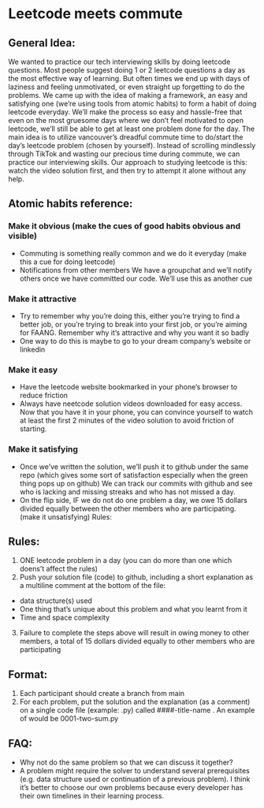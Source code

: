 # Leetcode meets commute

## General Idea:
We wanted to practice our tech interviewing skills by doing leetcode questions. Most people suggest doing 1 or 2 leetcode questions a day as the most effective way of learning. But often times we end up with days of laziness and feeling unmotivated, or even straight up forgetting to do the problems. We came up with the idea of making a framework, an easy and satisfying one (we’re using tools from atomic habits) to form a habit of doing leetcode everyday. We’ll make the process so easy and hassle-free that even on the most gruesome days where we don’t feel motivated to open leetcode, we’ll still be able to get at least one problem done for the day. The main idea is to utilize vancouver’s dreadful commute time to do/start the day’s leetcode problem (chosen by yourself). Instead of scrolling mindlessly through TikTok and wasting our precious time during commute, we can practice our interviewing skills. Our approach to studying leetcode is this: watch the video solution first, and then try to attempt it alone without any help.


## Atomic habits reference:


### Make it obvious (make the cues of good habits obvious and visible)
- Commuting is something really common and we do it everyday (make this a cue for doing leetcode)
- Notifications from other members
We have a groupchat and we’ll notify others once we have committed our code. We’ll use this as another cue

### Make it attractive
- Try to remember why you’re doing this, either you’re trying to find a better job, or you’re trying to break into your first job, or you’re aiming for FAANG. Remember why it’s attractive and why you want it so badly
- One way to do this is maybe to go to your dream company’s website or linkedin

### Make it easy
- Have the leetcode website bookmarked in your phone’s browser to reduce friction 
- Always have neetcode solution videos downloaded for easy access. Now that you have it in your phone, you can convince yourself to watch at least the first 2 minutes of the video solution to avoid friction of starting.

### Make it satisfying
- Once we’ve written the solution, we’ll push it to github under the same repo (which gives some sort of satisfaction especially when the green thing pops up on github)
We can track our commits with github and see who is lacking and missing streaks and who has not missed a day.
- On the flip side, IF we do not do one problem a day, we owe 15 dollars divided equally between the other members who are participating. (make it unsatisfying)
Rules:

## Rules:

1. ONE leetcode problem in a day (you can do more than one which doens’t affect the rules)
2. Push your solution file (code) to github, including a short explanation as a multiline comment at the bottom of the file: 
- data structure(s) used
- One thing that’s unique about this problem and what you learnt from it
- Time and space complexity
3. Failure to complete the steps above will result in owing money to other members, a total of 15 dollars divided equally to other members who are participating

## Format:

1. Each participant should create a branch from main
2. For each problem, put the solution and the explanation (as a comment) on a single code file (example: .py) called ####-title-name . An example of would be 0001-two-sum.py

## FAQ:
- Why not do the same problem so that we can discuss it together?
- A problem might require the solver to understand several prerequisites (e.g. data structure used or continuation of a previous problem). I think it’s better to choose our own problems because every developer has their own timelines in their learning process. 
